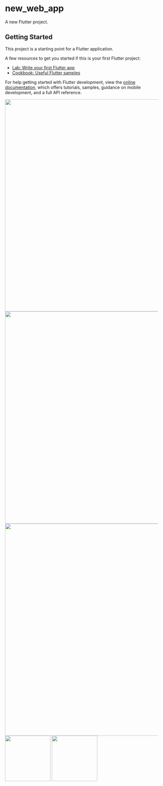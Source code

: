 # new_web_app

A new Flutter project.

## Getting Started

This project is a starting point for a Flutter application.

A few resources to get you started if this is your first Flutter project:

- [Lab: Write your first Flutter app](https://docs.flutter.dev/get-started/codelab)
- [Cookbook: Useful Flutter samples](https://docs.flutter.dev/cookbook)

For help getting started with Flutter development, view the
[online documentation](https://docs.flutter.dev/), which offers tutorials,
samples, guidance on mobile development, and a full API reference.



<img src ="https://user-images.githubusercontent.com/40968259/196011937-fa2728cf-3d6a-4655-9199-3d633fea8d90.png" width="700" gieght="520">
<img src ="https://user-images.githubusercontent.com/40968259/196011970-65424640-6607-48f7-bfd9-1ae346dd9163.png" width="700" gieght="520">
<img src ="https://user-images.githubusercontent.com/40968259/196011988-9ff7f465-2aea-43eb-83df-d9a7d041d292.png" width="700" gieght="520">

<div>
<img src ="https://user-images.githubusercontent.com/40968259/196012032-21fca552-629e-4f75-9ef1-66ecdcc1a89c.png" width="150" gieght="220">
<img src ="https://user-images.githubusercontent.com/40968259/196012041-67ea575f-f374-47e7-94d6-ad33c2b39a85.png" width="150" gieght="220">

</div>

